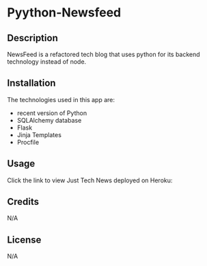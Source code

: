 # Pyython-Newsfeed

## Description

NewsFeed is a refactored tech blog that uses python for its backend technology instead of node.

## Installation

The technologies used in this app are:
* recent version of Python
* SQLAlchemy database
* Flask
* Jinja Templates
* Procfile

## Usage

Click the link to view Just Tech News deployed on Heroku:

## Credits

N/A

## License

N/A
